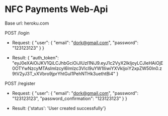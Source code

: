# NFC Payments Web-Api

Base url: heroku.com

POST /login
- Request: {
  "user": {
    "email": "dork@gmail.com",
    "password": "123123123"
  }
}

- Result: 
{
  "auth_token": "eyJ0eXAiOiJKV1QiLCJhbGciOiJIUzI1NiJ9.eyJ1c2VyX2lkIjoyLCJleHAiOjE0OTYwNzcyMTAsImlzcyI6Imlzc3Vlcl9uYW1lIiwiYXVkIjoiY2xpZW50In0.z9tV2yJ3T_vXVbro9jprYhtGul1PehNTHk3uethtBi4"
}

POST /register
- Request: {
  "user": {
    "email": "dork@gmail.com",
    "password": "123123123",
    "password_confirmation": "123123123"
  }
}

- Result:
{'status': 'User created successfully'}
